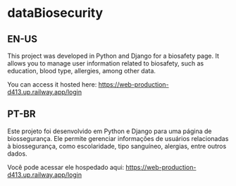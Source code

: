 # dataBiosecurity

## EN-US
This project was developed in Python and Django for a biosafety page. It allows you to manage user information related to biosafety, such as education, blood type, allergies, among other data.

You can access it hosted here: https://web-production-d413.up.railway.app/login

## PT-BR
Este projeto foi desenvolvido em Python e Django para uma página de biossegurança. Ele permite gerenciar informações de usuários relacionadas à biossegurança, como escolaridade, tipo sanguíneo, alergias, entre outros dados.

Você pode acessar ele hospedado aqui: https://web-production-d413.up.railway.app/login